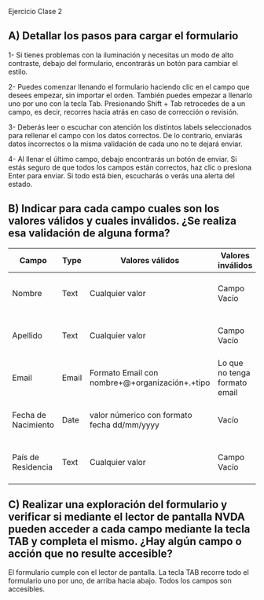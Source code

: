 Ejercicio Clase 2

## A) Detallar los pasos para cargar el formulario

1- Si tienes problemas con la iluminación y necesitas un modo de alto contraste, debajo del formulario, encontrarás un botón para cambiar el estilo.

2- Puedes comenzar llenando el formulario haciendo clic en el campo que desees empezar, sin importar el orden. También puedes empezar a llenarlo uno por uno con la tecla Tab. Presionando Shift + Tab retrocedes de a un campo, es decir, recorres hacia atrás en caso de corrección o revisión.
   
3- Deberás leer o escuchar con atención los distintos labels seleccionados para rellenar el campo con los datos correctos. De lo contrario, enviarás datos incorrectos o la misma validación de cada uno no te dejará enviar. 

4- Al llenar el último campo, debajo encontrarás un botón de enviar. Si estás seguro de que todos los campos están correctos, haz clic o presiona Enter para enviar. Si todo está bien, escucharás o verás una alerta del estado.

## B) Indicar para cada campo cuales son los valores válidos y cuales inválidos. ¿Se realiza esa validación de alguna forma?
|  Campo  | Type |Valores válidos|Valores inválidos| Validaciones |
|---------|------|---------------|-----------------|--------------|          
| Nombre  | Text |Cualquier valor|Campo Vacío      |Válida que tenga una longitud mayor a 1|
|Apellido | Text |Cualquier valor|Campo Vacío      |Válida que tenga una longitud mayor a 1|
|  Email  | Email|Formato Email con nombre+@+organización+.+tipo|Lo que no tenga formato email|Válida que incluya @+dominio valido|
|Fecha de Nacimiento|Date|valor númerico con formato fecha dd/mm/yyyy|Vacío|No permite letras ni otro formato que el impuesto| 
|País de Residencia|Text|Cualquier valor|Campo Vacío|Válida que tenga una longitud mayor a 1|

## C) Realizar una exploración del formulario y verificar si mediante el lector de pantalla NVDA pueden acceder a cada campo mediante la tecla TAB y completa el mismo. ¿Hay algún campo o acción que no resulte accesible?

El formulario cumple con el lector de pantalla. La tecla TAB recorre todo el formulario uno por uno, de arriba hacia abajo. Todos los campos son accesibles.
